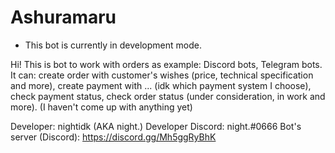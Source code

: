 # Ashuramaru
- This bot is currently in development mode.

Hi! This is bot to work with orders as example: Discord bots, Telegram bots.
It can: create order with customer's wishes (price, technical specification and more), create payment with ... (idk which payment system I choose), check payment status, check order status (under consideration, in work and more). (I haven't come up with anything yet)


Developer: nightidk (AKA night.)
Developer Discord: night.#0666
Bot's server (Discord): https://discord.gg/Mh5ggRyBhK
